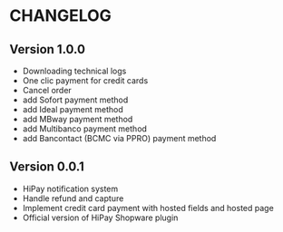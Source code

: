 # CHANGELOG

## Version 1.0.0

- Downloading technical logs
- One clic payment for credit cards
- Cancel order
- add Sofort payment method
- add Ideal payment method
- add MBway payment method
- add Multibanco payment method
- add Bancontact (BCMC via PPRO) payment method

## Version 0.0.1

- HiPay notification system
- Handle refund and capture
- Implement credit card payment with hosted fields and hosted page
- Official version of HiPay Shopware plugin
